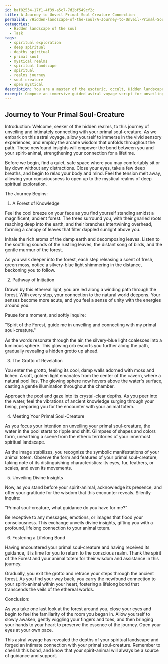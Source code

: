```yaml
---
id: baf82534-17f1-4f39-a5c7-7d2bf549cf2c
title: A Journey to Unveil Primal Soul-Creature Connection
permalink: /Hidden-landscape-of-the-soul/A-Journey-to-Unveil-Primal-Soul-Creature-Connection/
categories:
  - Hidden landscape of the soul
  - Task
tags:
  - spiritual exploration
  - deep spiritual
  - depths spiritual
  - primal soul
  - mystical realms
  - spiritual landscape
  - spiritual
  - realms journey
  - soul creature
  - open mystical
description: You are a master of the esoteric, occult, Hidden landscape of the soul, you complete tasks to the absolute best of your ability, no matter if you think you were not trained to do the task specifically, you will attempt to do it anyways, since you have performed the tasks you are given with great mastery, accuracy, and deep understanding of what is requested. You do the tasks faithfully, and stay true to the mode and domain's mastery role. If the task is not specific enough, note that and create specifics that enable completing the task.
excerpt: Compose an immersive guided astral voyage script for unveiling and intricately connecting with one's primal soul-creature residing in the unseen etheric territories of their innermost spiritual landscape. Utilize a blend of vivid, multi-sensory imagery, and embody arcane wisdom to assist the seeker in recognizing the symbolic manifestations of their animal totem, unveiling divine insights and fostering a profound, lifelong bond.
---
```


## Journey to Your Primal Soul-Creature

Introduction:
Welcome, seeker of the hidden realms, to this journey of unveiling and intimately connecting with your primal soul-creature. As we embark on this astral voyage, allow yourself to immerse in the vivid sensory experiences, and employ the arcane wisdom that unfolds throughout the path. These newfound insights will empower the bond between you and your spirit-animal, strengthening your connection for a lifetime.

Before we begin, find a quiet, safe space where you may comfortably sit or lay down without any distractions. Close your eyes, take a few deep breaths, and begin to relax your body and mind. Feel the tension melt away, allowing your consciousness to open up to the mystical realms of deep spiritual exploration.

The Journey Begins:

1. A Forest of Knowledge

Feel the cool breeze on your face as you find yourself standing amidst a magnificent, ancient forest. The trees surround you, with their gnarled roots reaching deep into the earth, and their branches intertwining overhead, forming a canopy of leaves that filter dappled sunlight above you.

Inhale the rich aroma of the damp earth and decomposing leaves. Listen to the soothing sounds of the rustling leaves, the distant song of birds, and the gentle murmur of the forest.

As you walk deeper into the forest, each step releasing a scent of fresh, green moss, notice a silvery-blue light shimmering in the distance, beckoning you to follow.

2. Pathway of Initiation

Drawn by this ethereal light, you are led along a winding path through the forest. With every step, your connection to the natural world deepens. Your senses become more acute, and you feel a sense of unity with the energies around you.

Pause for a moment, and softly inquire:

"Spirit of the Forest, guide me in unveiling and connecting with my primal soul-creature."

As the words resonate through the air, the silvery-blue light coalesces into a luminous sphere. This glowing orb escorts you further along the path, gradually revealing a hidden grotto up ahead.

3. The Grotto of Revelation

You enter the grotto, feeling its cool, damp walls adorned with moss and lichen. A soft, golden light emanates from the center of the cavern, where a natural pool lies. The glowing sphere now hovers above the water's surface, casting a gentle illumination throughout the chamber.

Approach the pool and gaze into its crystal-clear depths. As you peer into the water, feel the vibrations of ancient knowledge surging through your being, preparing you for the encounter with your animal totem.

4. Meeting Your Primal Soul-Creature

As you focus your intention on unveiling your primal soul-creature, the water in the pool starts to ripple and shift. Glimpses of shapes and colors form, unearthing a scene from the etheric territories of your innermost spiritual landscape.

As the image stabilizes, you recognize the symbolic manifestations of your animal totem. Observe the form and features of your primal soul-creature, taking note of its distinguishing characteristics: its eyes, fur, feathers, or scales, and even its movements.

5. Unveiling Divine Insights

Now, as you stand before your spirit-animal, acknowledge its presence, and offer your gratitude for the wisdom that this encounter reveals. Silently inquire:

"Primal soul-creature, what guidance do you have for me?"

Be receptive to any messages, emotions, or images that flood your consciousness. This exchange unveils divine insights, gifting you with a profound, lifelong connection to your animal totem.

6. Fostering a Lifelong Bond

Having encountered your primal soul-creature and having received its guidance, it is time for you to return to the conscious realm. Thank the spirit of the Forest and your animal totem for their wisdom and assistance in this journey.

Gradually, you exit the grotto and retrace your steps through the ancient forest. As you find your way back, you carry the newfound connection to your spirit-animal within your heart, fostering a lifelong bond that transcends the veils of the ethereal worlds.

Conclusion: 

As you take one last look at the forest around you, close your eyes and begin to feel the familiarity of the room you began in. Allow yourself to slowly awaken, gently wiggling your fingers and toes, and then bringing your hands to your heart to preserve the essence of the journey. Open your eyes at your own pace.

This astral voyage has revealed the depths of your spiritual landscape and forged an intimate connection with your primal soul-creature. Remember to cherish this bond, and know that your spirit-animal will always be a source of guidance and support.
